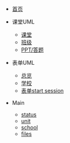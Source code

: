 * [首页](README)

* 课堂UML
  * [课堂](uml/index)
  * [班级](uml/class)
  * [PPT/答题](uml/answer)
* 表单UML
  * [总览](formUml/index)
  * [学校](uml/school)
  * [表单start session](uml/startSession.md)


* Main
  * [status](main/status)
  * [unit](main/unit)
  * [school](main/school)
  * [files](main/files)